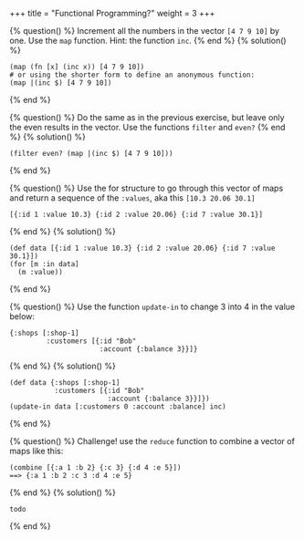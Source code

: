 +++
title = "Functional Programming?"
weight = 3
+++

{% question() %}
Increment all the numbers in the vector `[4 7 9 10]` by one.
Use the `map` function. Hint: the function `inc`.
{% end %}
{% solution() %}
```phel
(map (fn [x] (inc x)) [4 7 9 10])
# or using the shorter form to define an anonymous function:
(map |(inc $) [4 7 9 10])
```
{% end %}

{% question() %}
Do the same as in the previous exercise, but leave only the even results in the vector.
Use the functions `filter` and `even?`
{% end %}
{% solution() %}
```phel
(filter even? (map |(inc $) [4 7 9 10]))
```
{% end %}

{% question() %}
Use the for structure to go through this vector of maps
and return a sequence of the `:values`, aka this `[10.3 20.06 30.1]`
```phel
[{:id 1 :value 10.3} {:id 2 :value 20.06} {:id 7 :value 30.1}]
```
{% end %}
{% solution() %}
```phel
(def data [{:id 1 :value 10.3} {:id 2 :value 20.06} {:id 7 :value 30.1}])
(for [m :in data]
  (m :value))
```
{% end %}

{% question() %}
Use the function `update-in` to change 3 into 4 in the value below:
```phel
{:shops [:shop-1]
         :customers [{:id "Bob"
                      :account {:balance 3}}]}
```
{% end %}
{% solution() %}
```phel
(def data {:shops [:shop-1]
           :customers [{:id "Bob"
                        :account {:balance 3}}]})
(update-in data [:customers 0 :account :balance] inc)
```
{% end %}

{% question() %}
Challenge! use the `reduce` function to combine a vector of maps like this:
```
(combine [{:a 1 :b 2} {:c 3} {:d 4 :e 5}])
==> {:a 1 :b 2 :c 3 :d 4 :e 5}
```
{% end %}
{% solution() %}
```phel
todo
```
{% end %}